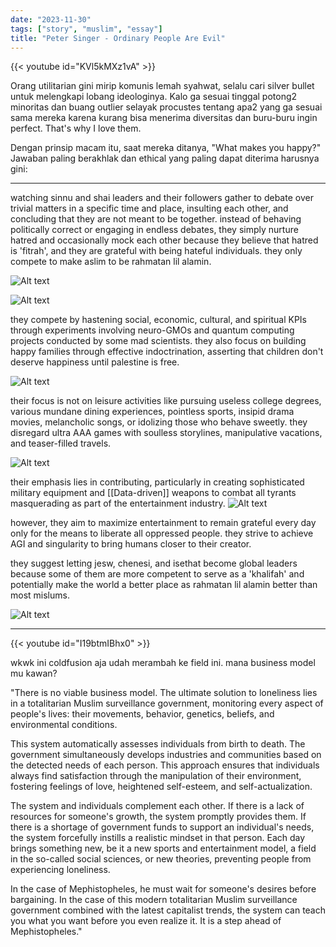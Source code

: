 ```yaml
---
date: "2023-11-30"
tags: ["story", "muslim", "essay"]
title: "Peter Singer - Ordinary People Are Evil"
---
```


{{< youtube id="KVl5kMXz1vA" >}}

Orang utilitarian gini mirip komunis lemah syahwat, selalu cari silver bullet untuk melengkapi lobang ideologinya. Kalo ga sesuai tinggal potong2 minoritas dan buang outlier selayak procustes tentang apa2 yang ga sesuai sama mereka karena kurang bisa menerima diversitas dan buru-buru ingin perfect. That's why I love them. 

Dengan prinsip macam itu, saat mereka ditanya, "What makes you happy?" Jawaban paling berakhlak dan ethical yang paling dapat diterima harusnya gini:

---

watching sinnu and shai leaders and their followers gather to debate over trivial matters in a specific time and place, insulting each other, and concluding that they are not meant to be together. instead of behaving politically correct or engaging in endless debates, they simply nurture hatred and occasionally mock each other because they believe that hatred is 'fitrah', and they are grateful with being hateful individuals. they only compete to make aslim to be rahmatan lil alamin.

![Alt text](_7efaaa08-a668-414c-a178-eeffcf79c843.jpg)

![Alt text](_b234d530-f4c0-45bf-a890-4b5cd9d30fbe.jpg)

they compete by hastening social, economic, cultural, and spiritual KPIs through experiments involving neuro-GMOs and quantum computing projects conducted by some mad scientists. they also focus on building happy families through effective indoctrination, asserting that children don't deserve happiness until palestine is free. 

![Alt text](_4ca9880e-c5f4-4b7b-9f37-073b5597bcb0.jpg)

their focus is not on leisure activities like pursuing useless college degrees, various mundane dining experiences, pointless sports, insipid drama movies, melancholic songs, or idolizing those who behave sweetly. they disregard ultra AAA games with soulless storylines, manipulative vacations, and teaser-filled travels.

![Alt text](_b7b804a7-9964-4f6c-be7f-59c733c9106e.jpg)

their emphasis lies in contributing, particularly in creating sophisticated military equipment and [[Data-driven]] weapons to combat all tyrants masquerading as part of the entertainment industry. 
![Alt text](_db698567-24f1-47f6-9e9d-61759ced1999.jpg)

however, they aim to maximize entertainment to remain grateful every day only for the means to liberate all oppressed people. they strive to achieve AGI and singularity to bring humans closer to their creator.

they suggest letting jesw, chenesi, and isethat become global leaders because some of them are more competent to serve as a 'khalifah' and potentially make the world a better place as rahmatan lil alamin better than most mislums.

![Alt text](_903338ab-a02e-4bac-9ae7-ce1353a3c61d.jpg)

---

{{< youtube id="I19btmIBhx0" >}}

wkwk ini coldfusion aja udah merambah ke field ini. mana business model
mu kawan?

"There is no viable business model. The ultimate solution to loneliness lies in a totalitarian Muslim surveillance government, monitoring every aspect of people's lives: their movements, behavior, genetics, beliefs, and environmental conditions.

This system automatically assesses individuals from birth to death. The government simultaneously develops industries and communities based on the detected needs of each person. This approach ensures that individuals always find satisfaction through the manipulation of their environment, fostering feelings of love, heightened self-esteem, and self-actualization.

The system and individuals complement each other. If there is a lack of resources for someone's growth, the system promptly provides them. If there is a shortage of government funds to support an individual's needs, the system forcefully instills a realistic mindset in that person. Each day brings something new, be it a new sports and entertainment model, a field in the so-called social sciences, or new theories, preventing people from experiencing loneliness.

In the case of Mephistopheles, he must wait for someone's desires before bargaining. In the case of this modern totalitarian Muslim surveillance government combined with the latest capitalist trends, the system can teach you what you want before you even realize it. It is a step ahead of Mephistopheles."